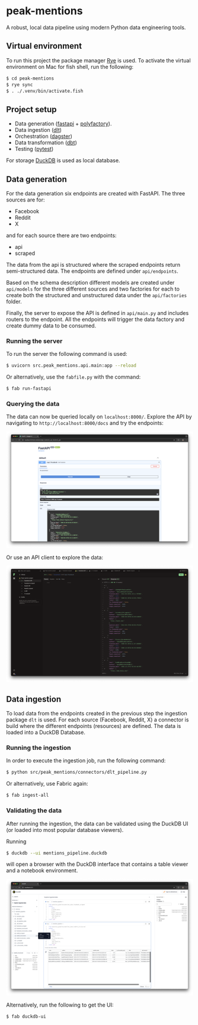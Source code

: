 # peak-mentions
A robust, local data pipeline using modern Python data engineering tools.

## Virtual environment
To run this project the package manager [Rye](https://rye.astral.sh) is used. To activate the virtual environment on Mac for fish shell, run the following:

```sh
$ cd peak-mentions
$ rye sync
$ . ./.venv/bin/activate.fish 
```

## Project setup
- Data generation ([fastapi](https://fastapi.tiangolo.com) + [polyfactory](https://polyfactory.litestar.dev/latest/)). 
- Data ingestion  ([dlt](https://dlthub.com))
- Orchestration ([dagster](https://dagster.io))
- Data transformation ([dbt](https://www.getdbt.com))
- Testing ([pytest](https://docs.pytest.org/en/stable/))

For storage [DuckDB](https://duckdb.org) is used as local database.

## Data generation
For the data generation six endpoints are created with FastAPI. The three sources are for:

- Facebook
- Reddit
- X

and for each source there are two endpoints:

- api
- scraped

The data from the api is structured where the scraped endpoints return semi-structured data. The endpoints are defined under `api/endpoints`.

Based on the schema description different models are created under `api/models` for the three different sources and two factories for each to create both the structured and unstructured data under the `api/factories` folder.

Finally, the server to expose the API is defined in `api/main.py` and includes routers to the endpoint. All the endpoints will trigger the data factory and create dummy data to be consumed.

### Running the server
To run the server the following command is used:

```bash
$ uvicorn src.peak_mentions.api.main:app --reload
```

Or alternatively, use the `fabfile.py` with the command:

```bash
$ fab run-fastapi
```

### Querying the data

The data can now be queried locally on `localhost:8000/`. Explore the API by navigating to `http://localhost:8000/docs` and try the endpoints:

![Docs for API](img/peakmention_swagger.png)

Or use an API client to explore the data:

![Endpoints for pipeline](img/peakmention_httpie.png)

## Data ingestion

To load data from the endpoints created in the previous step the ingestion package `dlt` is used. For each source (Facebook, Reddit, X) a connector is build where the different endpoints (resources) are defined. The data is loaded into a DuckDB Database.

### Running the ingestion
In order to execute the ingestion job, run the following command:

```bash
$ python src/peak_mentions/connectors/dlt_pipeline.py
```

Or alternatively, use Fabric again:

```bash
$ fab ingest-all
```

### Validating the data

After running the ingestion, the data can be validated using the DuckDB UI (or loaded into most popular database viewers).

Running

```bash
$ duckdb --ui mentions_pipeline.duckdb
```

will open a browser with the DuckDB interface that contains a table viewer and a notebook environment.

![DuckDB interface](img/duckdb_ui.png)

Alternatively, run the following to get the UI:

```bash
$ fab duckdb-ui
```
